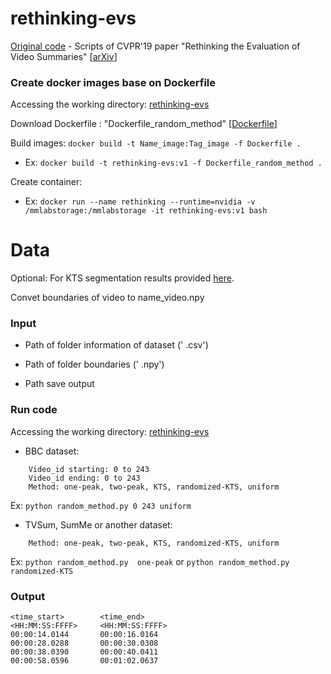 rethinking-evs
==============================

[Original code](https://github.com/mayu-ot/rethinking-evs) - Scripts of CVPR'19 paper "Rethinking the Evaluation of Video Summaries" [[arXiv](https://arxiv.org/abs/1903.11328)]

### Create docker images base on Dockerfile
Accessing the working directory: 
[rethinking-evs](https://github.com/tiendv/videosummarizationframework/tree/master/source/src/baseline/rethinking-evs)

Download Dockerfile : "Dockerfile_random_method" [[Dockerfile](https://drive.google.com/drive/u/1/folders/1xSGkUZpzZ8TjCthL-kgvtj77WIY_FOhc)]

Build images: `docker build -t Name_image:Tag_image -f Dockerfile .`

- Ex: `docker build -t rethinking-evs:v1 -f Dockerfile_random_method .`

Create container:

- Ex: `docker run --name rethinking --runtime=nvidia -v /mmlabstorage:/mmlabstorage -it rethinking-evs:v1 bash`

# Data
Optional: For KTS segmentation results provided [here](https://github.com/kezhang-cs/Video-Summarization-with-LSTM).

Convet boundaries of video to name_video.npy
### Input
    
- Path of folder information of dataset (' .csv')

- Path of folder boundaries (' .npy')

- Path save output

### Run code
Accessing the working directory: 
[rethinking-evs](https://github.com/tiendv/videosummarizationframework/tree/master/source/src/baseline/rethinking-evs)

-   BBC dataset:
```    
    Video_id starting: 0 to 243
    Video_id ending: 0 to 243
    Method: one-peak, two-peak, KTS, randomized-KTS, uniform
```
Ex: `python random_method.py 0 243 uniform`

-   TVSum, SumMe or another dataset:  
```
    Method: one-peak, two-peak, KTS, randomized-KTS, uniform
```
Ex: `python random_method.py  one-peak` or `python random_method.py randomized-KTS`


### Output
```
<time_start>        <time_end>
<HH:MM:SS:FFFF>     <HH:MM:SS:FFFF>
00:00:14.0144       00:00:16.0164
00:00:28.0288       00:00:30.0308
00:00:38.0390       00:00:40.0411
00:00:58.0596       00:01:02.0637
```
